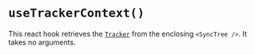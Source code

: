 # `useTrackerContext()`

This react hook retrieves the [`Tracker`](./tracker.md) from the enclosing `<SyncTree />`.  It takes no arguments.
